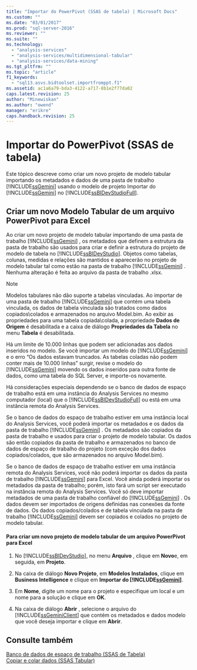 ```yaml
---
title: "Importar do PowerPivot (SSAS de tabela) | Microsoft Docs"
ms.custom: ""
ms.date: "03/01/2017"
ms.prod: "sql-server-2016"
ms.reviewer: ""
ms.suite: ""
ms.technology: 
  - "analysis-services"
  - "analysis-services/multidimensional-tabular"
  - "analysis-services/data-mining"
ms.tgt_pltfrm: ""
ms.topic: "article"
f1_keywords: 
  - "sql13.asvs.bidtoolset.importfromppt.f1"
ms.assetid: ac1a6a79-bda3-4122-a717-8b1e2f77da02
caps.latest.revision: 25
author: "Minewiskan"
ms.author: "owend"
manager: "erikre"
caps.handback.revision: 25
---
```

# Importar do PowerPivot (SSAS de tabela)
  Este tópico descreve como criar um novo projeto de modelo tabular importando os metadados e dados de uma pasta de trabalho [!INCLUDE[ssGemini](../../includes/ssgemini-md.md)] usando o modelo de projeto Importar do [!INCLUDE[ssGemini](../../includes/ssgemini-md.md)] no [!INCLUDE[ssBIDevStudioFull](../../includes/ssbidevstudiofull-md.md)].  
  
## Criar um novo Modelo Tabular de um arquivo PowerPivot para Excel  
 Ao criar um novo projeto de modelo tabular importando de uma pasta de trabalho [!INCLUDE[ssGemini](../../includes/ssgemini-md.md)] , os metadados que definem a estrutura da pasta de trabalho são usados para criar e definir a estrutura do projeto de modelo de tabela no [!INCLUDE[ssBIDevStudio](../../includes/ssbidevstudio-md.md)]. Objetos como tabelas, colunas, medidas e relações são mantidos e aparecerão no projeto de modelo tabular tal como estão na pasta de trabalho [!INCLUDE[ssGemini](../../includes/ssgemini-md.md)] . Nenhuma alteração é feita ao arquivo da pasta de trabalho .xlsx.  
  
> [!NOTE]  
>  Modelos tabulares não dão suporte a tabelas vinculadas. Ao importar de uma pasta de trabalho [!INCLUDE[ssGemini](../../includes/ssgemini-md.md)] que contém uma tabela vinculada, os dados de tabela vinculada são tratados como dados copiados\colados e armazenados no arquivo Model.bim. Ao exibir as propriedades para uma tabela copiada\colada, a propriedade **Dados de Origem** é desabilitada e a caixa de diálogo **Propriedades da Tabela** no menu **Tabela** é desabilitada.  
>   
>  Há um limite de 10.000 linhas que podem ser adicionadas aos dados inseridos no modelo. Se você importar um modelo do [!INCLUDE[ssGemini](../../includes/ssgemini-md.md)] e o erro “Os dados estavam truncados. As tabelas coladas não podem conter mais de 10.000 linhas” surgir, revise o modelo do [!INCLUDE[ssGemini](../../includes/ssgemini-md.md)] movendo os dados inseridos para outra fonte de dados, como uma tabela do SQL Server, e importe-os novamente.  
  
 Há considerações especiais dependendo se o banco de dados de espaço de trabalho está em uma instância do Analysis Services no mesmo computador (local) que o [!INCLUDE[ssBIDevStudioFull](../../includes/ssbidevstudiofull-md.md)] ou está em uma instância remota do Analysis Services.  
  
 Se o banco de dados do espaço de trabalho estiver em uma instância local do Analysis Services, você poderá importar os metadados e os dados da pasta de trabalho [!INCLUDE[ssGemini](../../includes/ssgemini-md.md)] . Os metadados são copiados da pasta de trabalho e usados para criar o projeto de modelo tabular. Os dados são então copiados da pasta de trabalho e armazenados no banco de dados de espaço de trabalho do projeto (com exceção dos dados copiados/colados, que são armazenados no arquivo Model.bim).  
  
 Se o banco de dados de espaço de trabalho estiver em uma instância remota do Analysis Services, você não poderá importar os dados da pasta de trabalho [!INCLUDE[ssGemini](../../includes/ssgemini-md.md)] para Excel. Você ainda poderá importar os metadados da pasta de trabalho; porém, isto fará um script ser executado na instância remota do Analysis Services. Você só deve importar metadados de uma pasta de trabalho confiável do [!INCLUDE[ssGemini](../../includes/ssgemini-md.md)] . Os dados devem ser importados de origens definidas nas conexões da fonte de dados. Os dados copiados/colados e de tabela vinculada na pasta de trabalho [!INCLUDE[ssGemini](../../includes/ssgemini-md.md)] devem ser copiados e colados no projeto de modelo tabular.  
  
#### Para criar um novo projeto de modelo tabular de um arquivo PowerPivot para Excel  
  
1.  No [!INCLUDE[ssBIDevStudio](../../includes/ssbidevstudio-md.md)], no menu **Arquivo** , clique em **Novo**e, em seguida, em **Projeto**.  
  
2.  Na caixa de diálogo **Novo Projeto**, em **Modelos Instalados**, clique em **Business Intelligence** e clique em **Importar do [!INCLUDE[ssGemini](../../includes/ssgemini-md.md)]**.  
  
3.  Em  **Nome**, digite um nome para o projeto e especifique um local e um nome para a solução e clique em **OK**.  
  
4.  Na caixa de diálogo **Abrir** , selecione o arquivo do [!INCLUDE[ssGeminiClient](../../includes/ssgeminiclient-md.md)] que contém os metadados e dados modelo que você deseja importar e clique em **Abrir**.  
  
## Consulte também  
 [Banco de dados de espaço de trabalho &#40;SSAS de Tabela&#41;](../../analysis-services/tabular-models/workspace-database-ssas-tabular.md)   
 [Copiar e colar dados &#40;SSAS Tabular&#41;](../../analysis-services/tabular-models/copy-and-paste-data-ssas-tabular.md)  
  
  